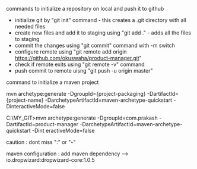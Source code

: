 commands to initialize a repository on local and push it to github
- initialize git by "git init" command - this creates a .git directory with all needed files
- create new files and add it to staging using "git add ." - adds all the files to staging
- commit the changes using "git commit" command with -m switch 
- configure remote using "git remote add origin https://github.com/okuswaha/product-manager.git"
- check if remote exits using "git remote -v" command
- push commit to remote uisng "git push -u origin master" 

command to initialize a maven project 

mvn archetype:generate -DgroupId={project-packaging} -DartifactId={project-name} -DarchetypeArtifactId=maven-archetype-quickstart -DinteractiveMode=false

C:\MY_GIT\>mvn archetype:generate -DgroupId=com.prakash -DartifactId=product-manager -DarchetypeArtifactId=maven-archetype-quickstart -Dint
eractiveMode=false

caution : dont miss ":" or "-"

maven configuration :  add maven dependency --> io.dropwizard:dropwizard-core:1.0.5
